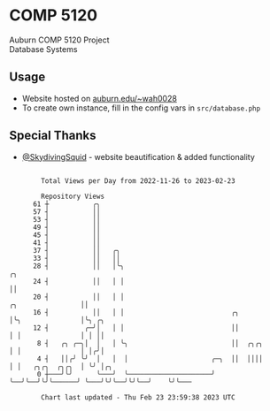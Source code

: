 # COMP 5120
Auburn COMP 5120 Project  
Database Systems

## Usage
- Website hosted on [auburn.edu/~wah0028](https://webhome.auburn.edu/~wah0028/)
- To create own instance, fill in the config vars in `src/database.php`

## Special Thanks
- [@SkydivingSquid](https://github.com/SkydivingSquid) - website beautification & added functionality

```

        Total Views per Day from 2022-11-26 to 2023-02-23

        Repository Views
      61 ┼           ╭╮
      57 ┤           ││
      53 ┤           ││
      49 ┤           ││
      45 ┤           ││
      41 ┤           ││
      37 ┤           ││   ╭╮
      33 ┤           ││   ││
      28 ┤           ││   │╰╮                                                           ╭╮
      24 ┤           ││   │ │                                                           ││
      20 ┤           ││   │ │                                         ╭╮                ││
      16 ┤           ││   │ │                           ╭╮            │╰╮               │╰╮ ╭╮
      12 ┤         ╭─╯│   │ │                           ││            │ │               │ │ ││
       8 ┤   ╭╮ ╭─╮│  │   │ ╰╮                          ││  ╭╮╭╮      │ │               │ │╭╯│
       4 ┤   ││╭╯ ╰╯  │   │  │                     ╭─╮  ││  ││││      │ │   ╭╮╭╮  ╭╮╭╮  │ ╰╯ │╭╮
       0 ┼───╯╰╯      ╰───╯  ╰─────────────────────╯ ╰──╯╰──╯╰╯╰──────╯ ╰───╯╰╯╰──╯╰╯╰──╯    ╰╯╰───

        Chart last updated - Thu Feb 23 23:59:38 2023 UTC
        
```
